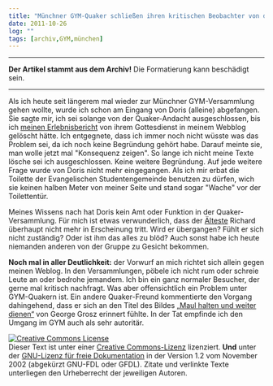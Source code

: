 ```yaml
---
title: "Münchner GYM-Quaker schließen ihren kritischen Beobachter von der Andacht aus"
date: 2011-10-26
log: ""
tags: [archiv,GYM,münchen]
---
```

<hr><b>Der Artikel stammt aus dem Archiv!</b> Die Formatierung kann beschädigt sein.<hr>

Als ich heute seit längerem mal wieder zur Münchner GYM-Versammlung gehen wollte, wurde ich schon am Eingang von Doris (alleine) abgefangen. Sie sagte mir, ich sei solange von der Quaker-Andacht ausgeschlossen, bis ich <a href="http://www.the-independent-friend.de/?q=node/750">meinen Erlebnisbericht</a> von ihrem Gottesdienst in meinem Webblog gelöscht hätte. Ich entgegnete, dass ich immer noch nicht wüsste was das Problem sei, da ich noch keine Begründung gehört habe. Darauf meinte sie, man wolle jetzt mal "Konsequenz zeigen". So lange ich nicht meine Texte lösche sei ich ausgeschlossen. Keine weitere Begründung. Auf jede weitere Frage wurde von Doris nicht mehr eingegangen. Als ich mir erbat die Toilette der Evangelischen Studentengemeinde benutzen zu dürfen, wich sie keinen halben Meter von meiner Seite und stand sogar "Wache" vor der Toilettentür.

Meines Wissens nach hat Doris kein Amt oder Funktion in der Quaker-Versammlung. Für mich ist etwas verwunderlich, dass der <a href="http://de.wikipedia.org/wiki/Glossar_Qu%C3%A4kertum#.C3.84ltester">Älteste</a> Richard überhaupt nicht mehr in Erscheinung tritt. Wird er übergangen? Fühlt er sich nicht zuständig? Oder ist ihm das alles zu blöd? Auch sonst habe ich heute niemanden anderen von der Gruppe zu Gesicht bekommen.

<!--
Soweit ich weiß, ist der Vorgang einmalig in der Quakerisch-Deutschen Nachkriegsgeschichte. Mir ist überhaupt nur ein dokumentierter Fall bekannt, wo Menschen von einer Quaker-Andacht ausgeschlossen wurden. Das was in Wien zur Nazi-Zeit. Da durften nur Arier in die Andacht!
-->

 <b>Noch mal in aller Deutlichkeit:</b> der Vorwurf an mich richtet sich allein gegen meinen Weblog. In den Versammlungen, pöbele ich nicht rum oder schreie Leute an oder bedrohe jemandem. Ich bin ein ganz normaler Besucher, der gerne mal kritisch nachfragt. Was aber offensichtlich ein Problem unter GYM-Quakern ist. Ein andere Quaker-Freund kommentierte den Vorgang dahingehend, dass er sich an den Titel des Bildes <a href="http://www.the-independent-friend.de/?q=node/499">„Maul halten und weiter dienen“</a> von George Grosz erinnert fühlte. In der Tat empfinde ich den Umgang im GYM auch als sehr autoritär.     



<a href="http://creativecommons.org/licenses/by-sa/3.0/de/" rel="license"><img src="http://i.creativecommons.org/l/by-sa/3.0/de/88x31.png" style="border-width: 0pt;" alt="Creative Commons License" /></a><br />
Dieser <span rel="dc:type" href="http://purl.org/dc/dcmitype/Text" xmlns:dc="http://purl.org/dc/elements/1.1/">Text</span> ist unter einer <a href="http://creativecommons.org/licenses/by-sa/3.0/de/" rel="license">Creative Commons-Lizenz</a> lizenziert. <b>Und</b> unter der <a href="http://de.wikipedia.org/wiki/GFDL">GNU-Lizenz f&uuml;r freie Dokumentation</a> in der Version 1.2 vom November 2002 (abgek&uuml;rzt GNU-FDL oder GFDL). Zitate und verlinkte Texte unterliegen den Urheberrecht der jeweiligen Autoren.
